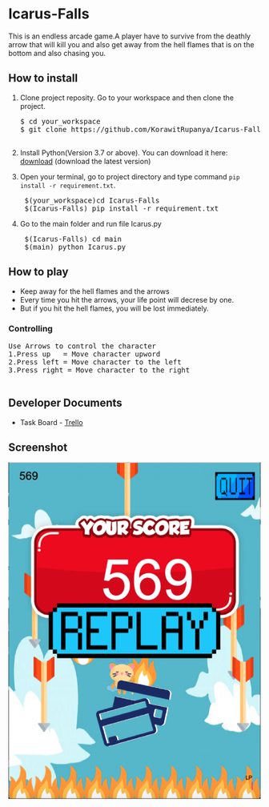 # Icarus-Falls

This is an endless arcade game.A player have to survive from the deathly arrow that will kill you and also get away from the hell flames that is on the bottom and also chasing you.

## How to install

1. Clone project reposity. Go to your workspace and then clone the project.

   <pre>
   $ cd your_workspace
   $ git clone https://github.com/KorawitRupanya/Icarus-Falls.git
    </pre>

2. Install Python(Version 3.7 or above). You can download it here: [download](https://www.python.org/downloads/) (download the latest version)

3. Open your terminal, go to project directory and type command `pip install -r requirement.txt`.

   <pre>
    $(your_workspace)cd Icarus-Falls
    $(Icarus-Falls) pip install -r requirement.txt
   </pre>

4. Go to the main folder and run file Icarus.py
   <pre>
    $(Icarus-Falls) cd main
    $(main) python Icarus.py
   </pre>

## How to play

- Keep away for the hell flames and the arrows
- Every time you hit the arrows, your life point will decrese by one.
- But if you hit the hell flames, you will be lost immediately.

### Controlling

<pre>
Use Arrows to control the character
1.Press up   = Move character upword
2.Press left = Move character to the left
3.Press right = Move character to the right

</pre>

## Developer Documents

- Task Board - [Trello](https://trello.com/b/KOSfoGMu)

## Screenshot

<img src ="images/Screen Shot 2562-05-10 at 13.55.45.png">
